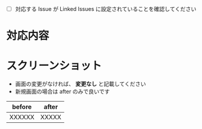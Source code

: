 * [ ] 対応する Issue が Linked Issues に設定されていることを確認してください

# 対応内容

# スクリーンショット
- 画面の変更がなければ、 **変更なし** と記載してください
- 新規画面の場合は after のみで良いです

| before | after |
|--------|-------|
| XXXXXX | XXXXX |
